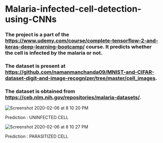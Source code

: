 # Malaria-infected-cell-detection-using-CNNs

### The project is a part of the https://www.udemy.com/course/complete-tensorflow-2-and-keras-deep-learning-bootcamp/ course. It predicts whether the cell is infected by the malaria or not.
### The dataset is present at https://github.com/namanmanchanda09/MNIST-and-CIFAR-dataset-digit-and-image-recognizer/tree/master/cell_images. 
### The dataset is obtained from https://ceb.nlm.nih.gov/repositories/malaria-datasets/.

![Screenshot 2020-02-06 at 8 10 20 PM](https://user-images.githubusercontent.com/35381035/73947022-d7673a80-491c-11ea-9906-21c39ff33751.png)

Prediction : UNINFECTED CELL

![Screenshot 2020-02-06 at 8 10 27 PM](https://user-images.githubusercontent.com/35381035/73947053-e6e68380-491c-11ea-89e8-be4e5a77fa18.png)

Prediction : PARASITIZED CELL

